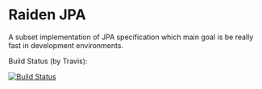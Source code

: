 Raiden JPA
=========

A subset implementation of JPA specification which main goal is be really fast in development environments.

Build Status (by Travis):

[![Build Status](https://travis-ci.org/andreitognolo/raidenjpa.png)](http://travis-ci.org/andreitognolo]/raidenjpa])

